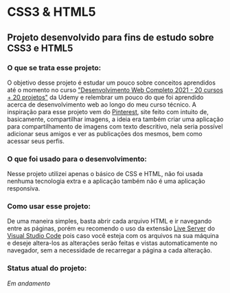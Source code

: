 # CSS3 & HTML5
## Projeto desenvolvido para fins de estudo sobre CSS3 e HTML5

### O que se trata esse projeto:
O objetivo desse projeto é estudar um pouco sobre conceitos aprendidos até o momento no curso ["Desenvolvimento Web Completo 2021 - 20 cursos + 20 projetos"](https://www.udemy.com/course/web-completo/) da Udemy e relembrar um pouco do que foi aprendido acerca de desenvolvimento web ao longo do meu curso técnico. A inspiração para esse projeto vem do [Pinterest](https://br.pinterest.com), site feito com intuito de, basicamente, compartilhar imagens, a ideia era também criar uma aplicação para compartilhamento de imagens com texto descritivo, nela seria possível adicionar seus amigos e ver as publicações dos mesmos, bem como acessar seus perfis.

### O que foi usado para o desenvolvimento:
Nesse projeto utilizei apenas o básico de CSS e HTML, não foi usada nenhuma tecnologia extra e a aplicação também não é uma aplicação responsiva.

### Como usar esse projeto:
De uma maneira simples, basta abrir cada arquivo HTML e ir navegando entre as páginas, porém eu recomendo o uso da extensão [Live Server](https://marketplace.visualstudio.com/items?itemName=ritwickdey.LiveServer) do [Visual Studio Code](https://code.visualstudio.com/download) pois caso você esteja com os arquivos na sua máquina e deseje altera-los as alterações serão feitas e vistas automaticamente no navegador, sem a necessidade de recarregar a página a cada alteração.

### Status atual do projeto:
_Em andamento_
  
